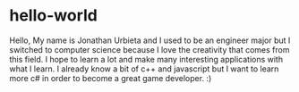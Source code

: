 # hello-world
Hello,
  My name is Jonathan Urbieta and I used to be an engineer major but I switched to computer science because I love the creativity that comes from this field. I hope to learn a lot and make many interesting applications with what I learn. I already know a bit of c++ and javascript but I want to learn more c# in order to become a great game developer. :)
